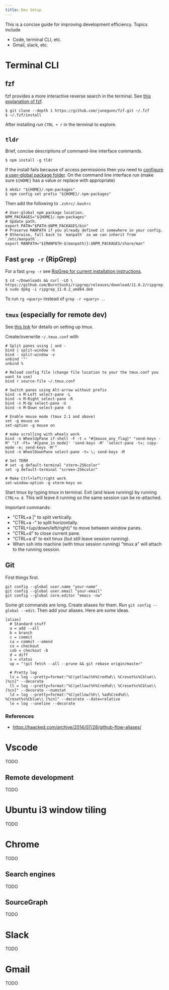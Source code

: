```yaml
---
title: Dev Setup
---
```


This is a concise guide for improving development efficiency. Topics include
* Code, terminal CLI, etc.
* Gmail, slack, etc.

# Terminal CLI

## fzf

fzf provides a more interactive reverse search in the terminal. See [this explanation of fzf](https://remysharp.com/2018/08/23/cli-improved#fzf--ctrlr).

```
$ git clone --depth 1 https://github.com/junegunn/fzf.git ~/.fzf
$ ~/.fzf/install
```

After installing run `CTRL + r` in the terminal to explore.

## `tldr`

Brief, concise descriptions of command-line interface commands.

```
$ npm install -g tldr
```

If the install fails because of access permissions then you need to [configure a user-global package folder](https://github.com/sindresorhus/guides/blob/master/npm-global-without-sudo.md). On the command line interface run (make sure `${HOME}` has a value or replace with appropriate)

```
$ mkdir "${HOME}/.npm-packages"
$ npm config set prefix "${HOME}/.npm-packages"
```

Then add the following to `.zshrc/.bashrc`

```
# User-global npm package location.
NPM_PACKAGES="${HOME}/.npm-packages"
# Update path.
export PATH="$PATH:$NPM_PACKAGES/bin"
# Preserve MANPATH if you already defined it somewhere in your config.
# Otherwise, fall back to `manpath` so we can inherit from `/etc/manpath`.
export MANPATH="${MANPATH-$(manpath)}:$NPM_PACKAGES/share/man"
```

## Fast `grep -r` (RipGrep)

For a fast `grep -r` see [RipGrep for current installation instructions](https://github.com/BurntSushi/ripgrep#installation).

```
$ cd ~/Downloads && curl -LO \ 
https://github.com/BurntSushi/ripgrep/releases/download/11.0.2/ripgrep_11.0.2_amd64.deb
$ sudo dpkg -i ripgrep_11.0.2_amd64.deb
```

To run `rg <query>` instead of `grep -r <query> .`.

## `tmux` (especially for remote dev)
See [this link](https://www.hamvocke.com/blog/a-guide-to-customizing-your-tmux-conf/) for details on setting up tmux.

Create/overwrite `~/.tmux.conf` with
```
# Split panes using | and -
bind | split-window -h
bind - split-window -v
unbind '"'
unbind %

# Reload config file (change file location to your the tmux.conf you want to use)
bind r source-file ~/.tmux.conf

# Switch panes using Alt-arrow without prefix
bind -n M-Left select-pane -L
bind -n M-Right select-pane -R
bind -n M-Up select-pane -U
bind -n M-Down select-pane -D

# Enable mouse mode (tmux 2.1 and above)
set -g mouse on
set-option -g mouse on

# make scrolling with wheels work
bind -n WheelUpPane if-shell -F -t = "#{mouse_any_flag}" "send-keys -M" "if -Ft= '#{pane_in_mode}' 'send-keys -M' 'select-pane -t=; copy-mode -e; send-keys -M'"
bind -n WheelDownPane select-pane -t= \; send-keys -M

# Set TERM
# set -g default-terminal "xterm-256color"
set -g default-terminal "screen-256color"

# Make Ctrl+left/right work
set-window-option -g xterm-keys on
```

Start tmux by typing tmux in terminal. Exit (and leave running) by running `CTRL+a d`. This will leave it running so the same session can be re-attached.

Important commands:
* "CTRL+a |" to split vertically.
* "CTRL+a -" to split horizontally.
* "CTRL+{up/down/left/right}" to move between window panes.
* "CTRL+d" to close current pane.
* "CTRL+a d" to exit tmux (but still leave session running).
* When ssh into machine (with tmux session running) "tmux a" will attach to the running session.

## Git
First things first.
```
git config --global user.name "your-name"
git config --global user.email "your-email"
git config --global core.editor "emacs -nw"
```

Some git commands are long. Create aliases for them. Run `git config --global --edit`. Then add your aliases. Here are some ideas.
```
[alias]
  # Standard stuff
  a = add --all
  b = branch
  c = commit
  ca = commit --amend
  co = checkout
  cob = checkout -b
  d = diff
  s = status
  up = "!git fetch --all --prune && git rebase origin/master"

  # Pretty log
  ls = log --pretty=format:"%C(yellow)%h%Cred%d\\ %Creset%s%Cblue\\ [%cn]" --decorate
  ll = log --pretty=format:"%C(yellow)%h%Cred%d\\ %Creset%s%Cblue\\ [%cn]" --decorate --numstat
  ld = log --pretty=format:"%C(yellow)%h\\ %ad%Cred%d\\ %Creset%s%Cblue\\ [%cn]" --decorate --date=relative
  le = log --oneline --decorate
```

### References
* https://haacked.com/archive/2014/07/28/github-flow-aliases/

# Vscode
TODO

## Remote development
TODO

# Ubuntu i3 window tiling
TODO

# Chrome
TODO

## Search engines
TODO

## SourceGraph
TODO

# Slack
TODO

# Gmail
TODO
